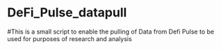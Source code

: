 # DeFi_Pulse_datapull

#This is a small script to enable the pulling of Data from Defi Pulse to be used for purposes of research and analysis